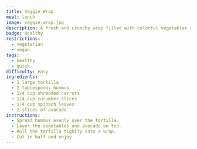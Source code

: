 ```yaml
---
title: Veggie Wrap
meal: lunch
image: veggie-wrap.jpg
description: A fresh and crunchy wrap filled with colorful vegetables and hummus.
badge: Healthy
restrictions:
  - vegetarian
  - vegan
tags:
  - healthy
  - quick
difficulty: easy
ingredients:
  - 1 large tortilla
  - 2 tablespoons hummus
  - 1/4 cup shredded carrots
  - 1/4 cup cucumber slices
  - 1/4 cup spinach leaves
  - 2 slices of avocado
instructions:
  - Spread hummus evenly over the tortilla.
  - Layer the vegetables and avocado on top.
  - Roll the tortilla tightly into a wrap.
  - Cut in half and enjoy.
---
```

